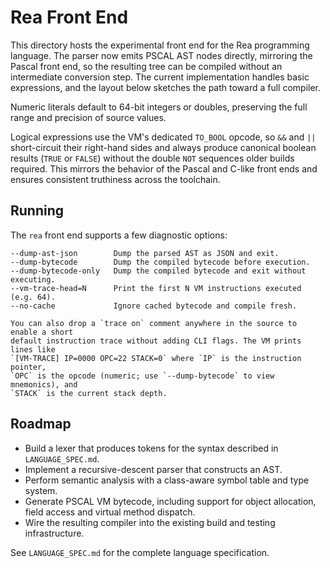 # Rea Front End

This directory hosts the experimental front end for the Rea programming
language. The parser now emits PSCAL AST nodes directly, mirroring the Pascal
front end, so the resulting tree can be compiled without an intermediate
conversion step. The current implementation handles basic expressions, and the
layout below sketches the path toward a full compiler.

Numeric literals default to 64-bit integers or doubles, preserving the full
range and precision of source values.

Logical expressions use the VM's dedicated `TO_BOOL` opcode, so `&&` and `||`
short-circuit their right-hand sides and always produce canonical boolean
results (`TRUE` or `FALSE`) without the double `NOT` sequences older builds
required. This mirrors the behavior of the Pascal and C-like front ends and
ensures consistent truthiness across the toolchain.

## Running

The `rea` front end supports a few diagnostic options:

```
--dump-ast-json        Dump the parsed AST as JSON and exit.
--dump-bytecode        Dump the compiled bytecode before execution.
--dump-bytecode-only   Dump the compiled bytecode and exit without executing.
--vm-trace-head=N      Print the first N VM instructions executed (e.g. 64).
--no-cache             Ignore cached bytecode and compile fresh.

You can also drop a `trace on` comment anywhere in the source to enable a short
default instruction trace without adding CLI flags. The VM prints lines like
`[VM-TRACE] IP=0000 OPC=22 STACK=0` where `IP` is the instruction pointer,
`OPC` is the opcode (numeric; use `--dump-bytecode` to view mnemonics), and
`STACK` is the current stack depth.
```

## Roadmap

- Build a lexer that produces tokens for the syntax described in
  `LANGUAGE_SPEC.md`.
- Implement a recursive-descent parser that constructs an AST.
- Perform semantic analysis with a class-aware symbol table and type system.
- Generate PSCAL VM bytecode, including support for object allocation, field
  access and virtual method dispatch.
- Wire the resulting compiler into the existing build and testing
  infrastructure.

See `LANGUAGE_SPEC.md` for the complete language specification.
